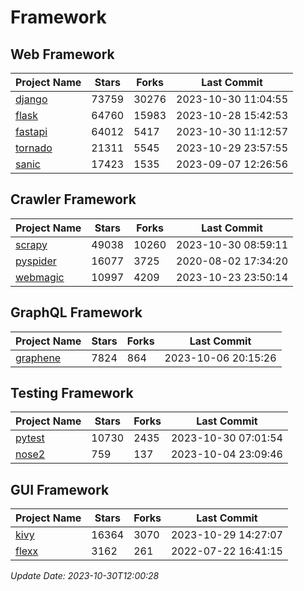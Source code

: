 # Framework

## Web Framework
| Project Name | Stars | Forks | Last Commit |
| ------------ | ----- | ----- | ----------- |
| [django](https://github.com/django/django) | 73759 | 30276 | 2023-10-30 11:04:55 |
| [flask](https://github.com/pallets/flask) | 64760 | 15983 | 2023-10-28 15:42:53 |
| [fastapi](https://github.com/tiangolo/fastapi) | 64012 | 5417 | 2023-10-30 11:12:57 |
| [tornado](https://github.com/tornadoweb/tornado) | 21311 | 5545 | 2023-10-29 23:57:55 |
| [sanic](https://github.com/sanic-org/sanic) | 17423 | 1535 | 2023-09-07 12:26:56 |

## Crawler Framework
| Project Name | Stars | Forks | Last Commit |
| ------------ | ----- | ----- | ----------- |
| [scrapy](https://github.com/scrapy/scrapy) | 49038 | 10260 | 2023-10-30 08:59:11 |
| [pyspider](https://github.com/binux/pyspider) | 16077 | 3725 | 2020-08-02 17:34:20 |
| [webmagic](https://github.com/code4craft/webmagic) | 10997 | 4209 | 2023-10-23 23:50:14 |

## GraphQL Framework
| Project Name | Stars | Forks | Last Commit |
| ------------ | ----- | ----- | ----------- |
| [graphene](https://github.com/graphql-python/graphene) | 7824 | 864 | 2023-10-06 20:15:26 |

## Testing Framework
| Project Name | Stars | Forks | Last Commit |
| ------------ | ----- | ----- | ----------- |
| [pytest](https://github.com/pytest-dev/pytest) | 10730 | 2435 | 2023-10-30 07:01:54 |
| [nose2](https://github.com/nose-devs/nose2) | 759 | 137 | 2023-10-04 23:09:46 |

## GUI Framework
| Project Name | Stars | Forks | Last Commit |
| ------------ | ----- | ----- | ----------- |
| [kivy](https://github.com/kivy/kivy) | 16364 | 3070 | 2023-10-29 14:27:07 |
| [flexx](https://github.com/flexxui/flexx) | 3162 | 261 | 2022-07-22 16:41:15 |

*Update Date: 2023-10-30T12:00:28*